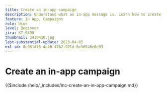```yaml
---
title: Create an in-app campaign
description: Understand what an in-app message is. Learn how to create, configure, and publish in-app messages in Campaigns.
feature: In App, Campaigns
role: User
level: Beginner
jira: KT-9499
thumbnail: 3410430.jpg
last-substantial-update: 2023-04-05
exl-id: 8c061df6-4c46-47b2-921d-6e16546e6e93
---
```

# Create an in-app campaign

{{$include /help/_includes/inc-create-an-in-app-campaign.md}}
